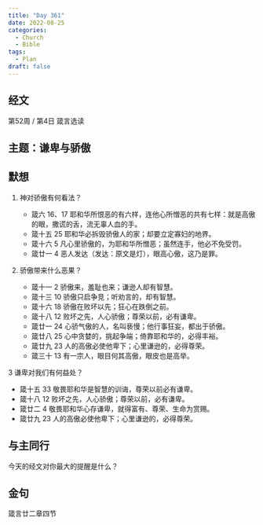 ```yaml
---
title: "Day 361"
date: 2022-08-25
categories:
  - Church
  - Bible
tags:
  - Plan
draft: false
---
```


## 经文
第52周 / 第4日 箴言选读

## 主题：谦卑与骄傲


## 默想
1. 神对骄傲有何看法？
   * 箴六  16、17     耶和华所恨恶的有六样，连他心所憎恶的共有七样：就是高傲的眼，撒谎的舌，流无辜人血的手。
   * 箴十五  25   耶和华必拆毁骄傲人的家；却要立定寡妇的地界。
   * 箴十六  5    凡心里骄傲的，为耶和华所憎恶；虽然连手，他必不免受罚。
   * 箴廿一  4    恶人发达（发达：原文是灯），眼高心傲，这乃是罪。

2. 骄傲带来什么恶果？
   * 箴十一  2    骄傲来，羞耻也来；谦逊人却有智慧。
   * 箴十三  10   骄傲只启争竞；听劝言的，却有智慧。
   * 箴十六  18   骄傲在败坏以先；狂心在跌倒之前。
   * 箴十八  12   败坏之先，人心骄傲；尊荣以前，必有谦卑。
   * 箴廿一  24   心骄气傲的人，名叫亵慢；他行事狂妄，都出于骄傲。
   * 箴廿八  25   心中贪婪的，挑起争端；倚靠耶和华的，必得丰裕。
   * 箴廿九  23   人的高傲必使他卑下；心里谦逊的，必得尊荣。
   * 箴三十  13   有一宗人，眼目何其高傲，眼皮也是高举。

3 谦卑对我们有何益处？
  * 箴十五  33   敬畏耶和华是智慧的训诲，尊荣以前必有谦卑。
  * 箴十八  12   败坏之先，人心骄傲；尊荣以前，必有谦卑。
  * 箴廿二  4    敬畏耶和华心存谦卑，就得富有、尊荣、生命为赏赐。
  * 箴廿九  23   人的高傲必使他卑下；心里谦逊的，必得尊荣。

## 与主同行
今天的经文对你最大的提醒是什么？

## 金句
箴言廿二章四节

[comment]: <> (## 附录)

